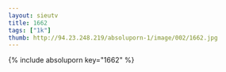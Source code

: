 ```yaml
--- 
layout: sieutv
title: 1662
tags: ["1k"]
thumb: http://94.23.248.219/absoluporn-1/image/002/1662.jpg
---
```

{% include absoluporn key="1662" %} 
